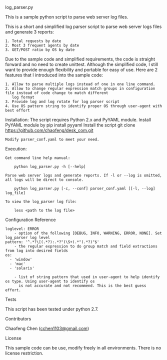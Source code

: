 log_parser.py

This is a sample python script to parse web server log files.

This is a short and simplified log parser script to parse web server logs files and generate 3 reports:

    1. Total requests by date
    2. Most 3 frequent agents by date
    3. GET/POST ratio by OS by date

Due to the sample code and simplified requirements, the code is straight forward and no need to create unittest. Although
the simplified code, I still want to provide enough flexibility and portable for easy of use. Here are 2 features that
I introduced into the sample code:

    1. Allow to parse multiple logs instead of one in one line command.
    2. Allow to change regular expression match groups in configuration file instead of code change to match different
       log format
    3. Provide log and log rotate for log parser script
    4. Use OS pattern string to identify proper OS through user-agent with best effort

Installation:
    The script requires Python 2.x and PyYAML module. Install PyYAML module by
        pip install pyyaml
    Install the script
        git clone https://github.com/chaofeng/desk_com.git
    
    Modify parser_conf.yaml to meet your need.
    
Execution:
    
    Get command line help manual:
        
        python log_parser.py -h [--help]
        
    Parse web server logs and generate reports. If -l or --log is omitted, all logs will be direct to console.
    
        python log_parser.py [-c, --conf] parser_conf.yaml [[-l, --log] log_file]
    
    To view the log_parser log file:
        
        less <path to the log file>
         
Configuration Reference
    
    loglevel: ERROR
        - option of the following [DEBUG, INFO, WARNING, ERROR, NONE]. Set log_parser log level
    pattern: '^.*?\[(.*?):.*?"(\S+).*"(.*?)"$'
        - the regular expression to do group match and field extractions from log into desired fields
    os:
      - 'window'
      - 'mac'
      - 'solaris'
        
        - list of string pattern that used in user-agent to help identify os type. Using user-agent to identify os
          is not accurate and not recommend. This is the best guess effort.

Tests

This script has been tested under python 2.7.

Contributors

Chaofeng Chen (cchen1103@gmail.com)


License

This sample code can  be use, modify freely in all environments. There is no license restriction.